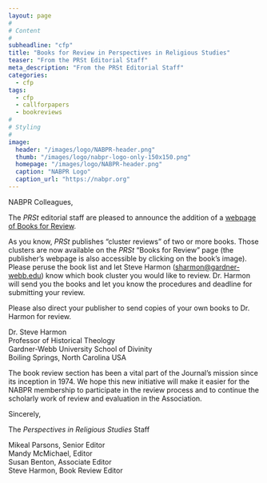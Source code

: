 ```yaml
---
layout: page
#
# Content
#
subheadline: "cfp"
title: "Books for Review in Perspectives in Religious Studies"
teaser: "From the PRSt Editorial Staff"
meta_description: "From the PRSt Editorial Staff"
categories:
  - cfp
tags:
  - cfp
  - callforpapers
  - bookreviews
#
# Styling
#
image:
  header: "/images/logo/NABPR-header.png"
  thumb: "/images/logo/nabpr-logo-only-150x150.png"
  homepage: "/images/logo/NABPR-header.png"
  caption: "NABPR Logo"
  caption_url: "https://nabpr.org"
---
```


NABPR Colleagues,

The _PRSt_ editorial staff are pleased to announce the addition of a [webpage of Books for Review](https://www.baylor.edu/prs/index.php?id=971674).

As you know, _PRSt_ publishes “cluster reviews” of two or more books. Those clusters are now available on the _PRSt_ “Books for Review” page (the publisher’s webpage is also accessible by clicking on the book’s image). Please peruse the book list and let Steve Harmon ([sharmon@gardner-webb.edu](mailto:sharmon@gardner-webb.edu)) know which book cluster you would like to review. Dr. Harmon will send you the books and let you know the procedures and deadline for submitting your review.

Please also direct your publisher to send copies of your own books to Dr. Harmon for review.

Dr. Steve Harmon  
Professor of Historical Theology  
Gardner-Webb University School of Divinity  
Boiling Springs, North Carolina USA

The book review section has been a vital part of the Journal’s mission since its inception in 1974\. We hope this new initiative will make it easier for the NABPR membership to participate in the review process and to continue the scholarly work of review and evaluation in the Association.

Sincerely,

The _Perspectives in Religious Studies_ Staff

Mikeal Parsons, Senior Editor  
Mandy McMichael, Editor  
Susan Benton, Associate Editor  
Steve Harmon, Book Review Editor
